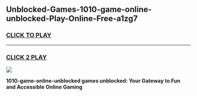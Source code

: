 
## Unblocked-Games-1010-game-online-unblocked-Play-Online-Free-a1zg7
<h3>
<a href="https://premium76.site?title=1010-game-online-unblocked&ref=26A">CLICK TO PLAY</a></h3>
<hr>

<h3>
<a href="https://premium76.site?title=1010-game-online-unblocked&ref=26A">CLICK 2 PLAY</a>
  
</h3>

<a href="https://premium76.site?title=1010-game-online-unblocked&ref=26A"><img src="https://clearcache.store/games.png"></a>


**1010-game-online-unblocked games unblocked: Your Gateway to Fun and Accessible Online Gaming**
